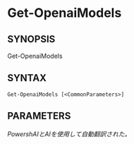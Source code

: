 ﻿---
external help file: powershai-help.xml
schema: 2.0.0
powershai: true
---

# Get-OpenaiModels

## SYNOPSIS <!--!= @#Synop !-->

Get-OpenaiModels 


## SYNTAX <!--!= @#Syntax !-->

```
Get-OpenaiModels [<CommonParameters>]
```

## PARAMETERS <!--!= @#Params !-->




<!--PowershaiAiDocBlockStart-->
_PowershAIとAIを使用して自動翻訳された。_
<!--PowershaiAiDocBlockEnd-->
